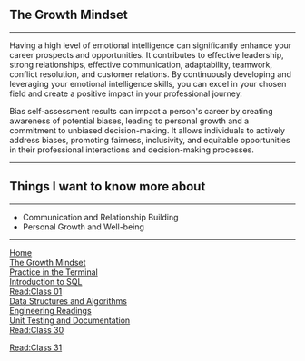 

## **The Growth Mindset** 
-----

 Having a high level of emotional intelligence can significantly enhance your career prospects and opportunities. It contributes to effective leadership, strong relationships, effective communication, adaptability, teamwork, conflict resolution, and customer relations. By continuously developing and leveraging your emotional intelligence skills, you can excel in your chosen field and create a positive impact in your professional journey.

 Bias self-assessment results can impact a person's career by creating awareness of potential biases, leading to personal growth and a commitment to unbiased decision-making. It allows individuals to actively address biases, promoting fairness, inclusivity, and equitable opportunities in their professional interactions and decision-making processes.

 ------

## Things I want to know more about
----
- Communication and Relationship Building
- Personal Growth and Well-being

-----
[Home](./README.md)       
[The Growth Mindset](./README2.md)    
[ Practice in the Terminal](./Terminal.md)  
[Introduction to SQL](./sql.md)  
    [Read:Class 01](./Class01.md)    
    [Data Structures and Algorithms](./Data.md)    
 [Engineering Readings](./EngineeringReadings.md)    
 [Unit Testing and Documentation](./UnitTesting.md)                
 [Read:Class 30](./class30.md) 

 [Read:Class 31](./class31.md) 